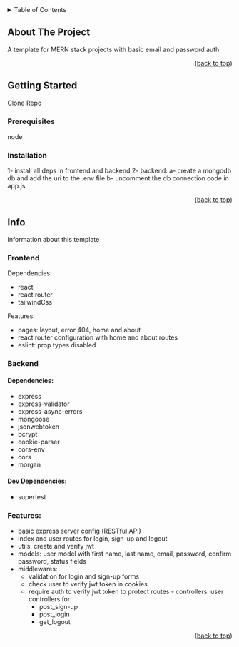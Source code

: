 <!-- TABLE OF CONTENTS -->
<details>
  <summary>Table of Contents</summary>
  <ol>
    <li>
      <a href="#about-the-project">About The Project</a>
    </li>
    <li>
      <a href="#getting-started">Getting Started</a>
      <ul>
        <li><a href="#prerequisites">Prerequisites</a></li>
        <li><a href="#installation">Installation</a></li>
      </ul>
    </li>
     <li>
      <a href="#info">Info</a>
      <ul>
        <li><a href="#frontend">frontend</a></li>
        <li><a href="#backend">backend</a></li>
      </ul>
    </li>
  </ol>
</details>

<!-- ABOUT THE PROJECT -->

## About The Project

A template for MERN stack projects with basic email and password auth

<p align="right">(<a href="#readme-top">back to top</a>)</p>

<!-- GETTING STARTED -->

## Getting Started

Clone Repo

### Prerequisites

node

### Installation

1- install all deps in frontend and backend
2- backend:
a- create a mongodb db and add the uri to the .env file
b- uncomment the db connection code in app.js

<p align="right">(<a href="#readme-top">back to top</a>)</p>

## Info

Information about this template

### Frontend

Dependencies:

-   react
-   react router
-   tailwindCss

Features:

-   pages: layout, error 404, home and about
-   react router configuration with home and about routes
-   eslint: prop types disabled

### Backend

#### Dependencies:

-   express
-   express-validator
-   express-async-errors
-   mongoose
-   jsonwebtoken
-   bcrypt
-   cookie-parser
-   cors-env
-   cors
-   morgan

#### Dev Dependencies:

-   supertest

### Features:

-   basic express server config (RESTful API)
-   index and user routes for login, sign-up and logout
-   utils: create and verify jwt
-   models: user model with first name, last name, email, password, confirm password, status fields
-   middlewares:
    -   validation for login and sign-up forms
    -   check user to verify jwt token in cookies
    -   require auth to verify jwt token to protect routes - controllers: user controllers for:
        -   post_sign-up
        -   post_login
        -   get_logout

<p align="right">(<a href="#readme-top">back to top</a>)</p>
